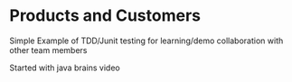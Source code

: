# Products and Customers

Simple Example of TDD/Junit testing for learning/demo collaboration with other team members

Started with java brains video 

